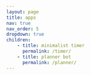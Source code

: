```yaml
---
layout: page
title: apps
nav: true
nav_order: 5
dropdown: true
children: 
    - title: minimalist timer
      permalink: /timer/
    - title: planner bot
      permalink: /planner/
---
```

